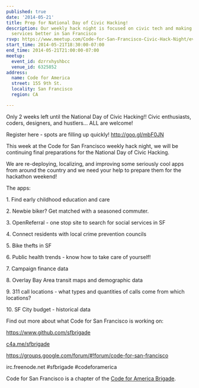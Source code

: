 ```yaml
---
published: true
date: '2014-05-21'
title: Prep for National Day of Civic Hacking!
description: Our weekly hack night is focused on civic tech and making government
  services better in San Francisco
rsvp: https://www.meetup.com/Code-for-San-Francisco-Civic-Hack-Night/events/180624842/
start_time: 2014-05-21T18:30:00-07:00
end_time: 2014-05-21T21:00:00-07:00
meetup:
  event_id: dzrrxhyshbcc
  venue_id: 6325852
address:
  name: Code for America
  street: 155 9th St.
  locality: San Francisco
  region: CA

---
```

<!-- imported via scripts/generate-events-from-meetup -->
<p>Only 2 weeks left until the National Day of Civic Hacking!! Civic enthusiasts, coders, designers, and hustlers... ALL are welcome!</p> <p>Register here - spots are filling up quickly! <a href="http://goo.gl/mbF0JN"><a href="http://goo.gl/mbF0JN" class="linkified">http://goo.gl/mbF0JN</a></a></p> <p>This week at the Code for San Francisco weekly hack night, we will be continuing final preparations for the National Day of Civic Hacking. </p> <p>We are re-deploying, localizing, and improving some seriously cool apps from around the country and we need your help to prepare them for the hackathon weekend! </p> <p>The apps:</p> <p>1. Find early childhood education and care</p> <p>2. Newbie biker? Get matched with a seasoned commuter.</p> <p>3. OpenReferral - one stop site to search for social services in SF</p> <p>4. Connect residents with local crime prevention councils </p> <p>5. Bike thefts in SF</p> <p>6. Public health trends - know how to take care of yourself!</p> <p>7. Campaign finance data</p> <p>8. Overlay Bay Area transit maps and demographic data</p> <p>9. 311 call locations - what types and quantities of calls come from which locations?</p> <p>10. SF City budget - historical data </p> <p>


Find out more about what Code for San Francisco is working on:</p> <p><a href="https://www.github.com/sfbrigade"><a href="https://www.github.com/sfbrigade" class="linkified">https://www.github.com/sfbrigade</a></a></p> <p><a href="http://c4a.me/sfbrigade">c4a.me/sfbrigade</a></p> <p><a href="https://groups.google.com/forum/#!forum/code-for-san-francisco"><a href="https://groups.google.com/forum/#!forum/code-for-san-francisco" class="linkified">https://groups.google.com/forum/#!forum/code-for-san-francisco</a></a></p> <p>irc.freenode.net #sfbrigade #codeforamerica</p> <p>Code for San Francisco is a chapter of the <a href="http://brigade.codeforamerica.org/">Code for America Brigade</a>.</p> 
